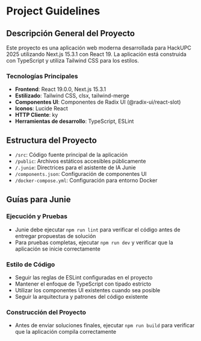 
# Project Guidelines

## Descripción General del Proyecto

Este proyecto es una aplicación web moderna desarrollada para HackUPC 2025 utilizando Next.js 15.3.1 con React 19. La aplicación está construida con TypeScript y utiliza Tailwind CSS para los estilos.

### Tecnologías Principales
- **Frontend**: React 19.0.0, Next.js 15.3.1
- **Estilizado**: Tailwind CSS, clsx, tailwind-merge
- **Componentes UI**: Componentes de Radix UI (@radix-ui/react-slot)
- **Iconos**: Lucide React
- **HTTP Cliente**: ky
- **Herramientas de desarrollo**: TypeScript, ESLint

## Estructura del Proyecto
- `/src`: Código fuente principal de la aplicación
- `/public`: Archivos estáticos accesibles públicamente
- `/.junie`: Directrices para el asistente de IA Junie
- `/components.json`: Configuración de componentes UI
- `/docker-compose.yml`: Configuración para entorno Docker

## Guías para Junie

### Ejecución y Pruebas
* Junie debe ejecutar `npm run lint` para verificar el código antes de entregar propuestas de solución
* Para pruebas completas, ejecutar `npm run dev` y verificar que la aplicación se inicie correctamente

### Estilo de Código
* Seguir las reglas de ESLint configuradas en el proyecto
* Mantener el enfoque de TypeScript con tipado estricto
* Utilizar los componentes UI existentes cuando sea posible
* Seguir la arquitectura y patrones del código existente

### Construcción del Proyecto
* Antes de enviar soluciones finales, ejecutar `npm run build` para verificar que la aplicación compila correctamente
